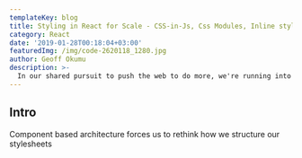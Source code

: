 ```yaml
---
templateKey: blog
title: Styling in React for Scale - CSS-in-Js, Css Modules, Inline styles
category: React
date: '2019-01-28T00:18:04+03:00'
featuredImg: /img/code-2620118_1280.jpg
author: Geoff Okumu
description: >-
  In our shared pursuit to push the web to do more, we're running into a common problem performance. Sites have more features than ever before. So much so, that many sites now struggle to achieve a high level of performance across a variety of network conditions and devices.
---
```


## Intro

Component based architecture forces us to rethink how we structure our stylesheets
